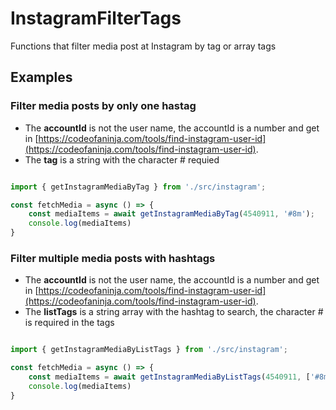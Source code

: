 # InstagramFilterTags
Functions that filter media post at Instagram by tag or array tags


## Examples

### Filter media posts by only one hastag

- The **accountId** is not the user name, the accountId is a number and get in [https://codeofaninja.com/tools/find-instagram-user-id](https://codeofaninja.com/tools/find-instagram-user-id).
- The **tag** is a string with the character # requied
 


```javascript

import { getInstagramMediaByTag } from './src/instagram';

const fetchMedia = async () => {
    const mediaItems = await getInstagramMediaByTag(4540911, '#8m');
    console.log(mediaItems)
}

```


### Filter multiple media posts with hashtags

- The **accountId** is not the user name, the accountId is a number and get in [https://codeofaninja.com/tools/find-instagram-user-id](https://codeofaninja.com/tools/find-instagram-user-id).
- The **listTags** is a string array with the hashtag to search, the character # is required in the tags
 


```javascript

import { getInstagramMediaByListTags } from './src/instagram';

const fetchMedia = async () => {
    const mediaItems = await getInstagramMediaByListTags(4540911, ['#8m', '#turtle', '#cdmx']);
    console.log(mediaItems)
}

```


